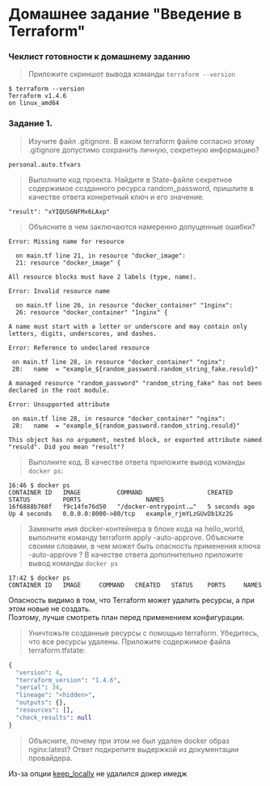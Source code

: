 # Домашнее задание "Введение в Terraform"

### Чеклист готовности к домашнему заданию
> Приложите скриншот вывода команды `terraform --version`

```shell
$ terraform --version
Terraform v1.4.6
on linux_amd64
```

### Задание 1.
> Изучите файл .gitignore. В каком terraform файле согласно этому .gitignore
> допустимо сохранить личную, секретную информацию?

`personal.auto.tfvars`

> Выполните код проекта. Найдите в State-файле секретное содержимое созданного ресурса random_password, пришлите в качестве ответа конкретный ключ и его значение.
```shell
"result": "xYIQUS6NFMx6LAxp"
```

> Объясните в чем заключаются намеренно допущенные ошибки?
```shell
Error: Missing name for resource                                                                            
                                                                                                            
  on main.tf line 21, in resource "docker_image":                                                           
  21: resource "docker_image" {                                                                             
                                                                                                            
All resource blocks must have 2 labels (type, name).                                                        
                                                                                                            
Error: Invalid resource name                                                                                
                                                                                                            
  on main.tf line 26, in resource "docker_container" "1nginx":                                              
  26: resource "docker_container" "1nginx" {                                                                
                                                                                                            
A name must start with a letter or underscore and may contain only letters, digits, underscores, and dashes.

Error: Reference to undeclared resource                                                            
                                                                                                  
 on main.tf line 28, in resource "docker_container" "nginx":                                      
 28:   name  = "example_${random_password.random_string_fake.resuld}"                             
                                                                                                  
A managed resource "random_password" "random_string_fake" has not been declared in the root module.

Error: Unsupported attribute                                                                           
                                                                                                      
 on main.tf line 28, in resource "docker_container" "nginx":                                          
 28:   name  = "example_${random_password.random_string.resuld}"                                      
                                                                                                      
This object has no argument, nested block, or exported attribute named "resuld". Did you mean "result"?
```

> Выполните код. В качестве ответа приложите вывод команды `docker ps`:

```shell
16:46 $ docker ps                                                                                                                    
CONTAINER ID   IMAGE          COMMAND                  CREATED         STATUS         PORTS                  NAMES                   
16f6888b760f   f9c14fe76d50   "/docker-entrypoint.…"   5 seconds ago   Up 4 seconds   0.0.0.0:8000->80/tcp   example_rjmYLzGUvDb1Xz2G
```
> Замените имя docker-контейнера в блоке кода на hello_world,
> выполните команду terraform apply -auto-approve. Объясните своими словами,
> в чем может быть опасность применения ключа -auto-approve ?
> В качестве ответа дополнительно приложите вывод команды `docker ps`

```shell
17:42 $ docker ps                                                     
CONTAINER ID   IMAGE     COMMAND   CREATED   STATUS    PORTS     NAMES
```
Oпасность видимо в том, что Terraform может удалить ресурсы, а при этом новые не создать.  
Поэтому, лучше смотреть план перед применением конфигурации.


> Уничтожьте созданные ресурсы с помощью terraform. Убедитесь, что все ресурсы удалены.
> Приложите содержимое файла terraform.tfstate:

```tf
{                                                   
  "version": 4,                                     
  "terraform_version": "1.4.6",                     
  "serial": 34,                                     
  "lineage": "<hidden>",
  "outputs": {},                                    
  "resources": [],                                  
  "check_results": null                             
}                                                   
```

> Объясните, почему при этом не был удален docker образ nginx:latest?
> Ответ подкрепите выдержкой из документации провайдера.

Из-за опции [keep_locally](https://registry.terraform.io/providers/kreuzwerker/docker/latest/docs/resources/image#keep_locally) не удалился докер имедж
